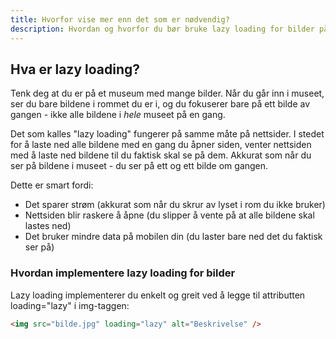 ```yaml
---
title: Hvorfor vise mer enn det som er nødvendig?
description: Hvordan og hvorfor du bør bruke lazy loading for bilder på nettsiden din
---
```

## Hva er lazy loading?

Tenk deg at du er på et museum med mange bilder. Når du går inn i museet, ser du bare bildene i rommet du er i, og du fokuserer bare på ett bilde av gangen - ikke alle bildene i _hele_ museet på en gang.

Det som kalles "lazy loading" fungerer på samme måte på nettsider. I stedet for å laste ned alle bildene med en gang du åpner siden, venter nettsiden med å laste ned bildene til du faktisk skal se på dem. Akkurat som når du ser på bildene i museet - du ser på ett og ett bilde om gangen.

Dette er smart fordi:
- Det sparer strøm (akkurat som når du skrur av lyset i rom du ikke bruker)
- Nettsiden blir raskere å åpne (du slipper å vente på at alle bildene skal lastes ned)
- Det bruker mindre data på mobilen din (du laster bare ned det du faktisk ser på)

### Hvordan implementere lazy loading for bilder

Lazy loading implementerer du enkelt og greit ved å legge til attributten loading="lazy" i img-taggen:

```html
<img src="bilde.jpg" loading="lazy" alt="Beskrivelse" />
```
